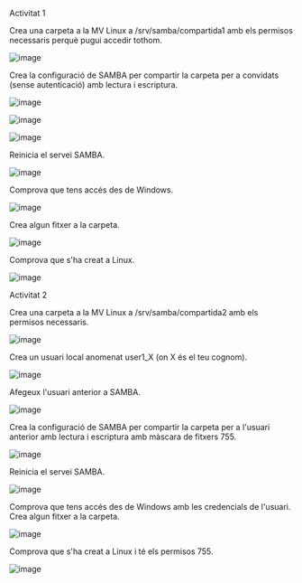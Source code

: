 Activitat 1

Crea una carpeta a la MV Linux a /srv/samba/compartida1 amb els permisos necessaris perquè pugui accedir tothom.

![image](https://github.com/user-attachments/assets/2714ce98-b8bc-4988-8da8-fb91aa8af911)


Crea la configuració de SAMBA per compartir la carpeta per a convidats (sense autenticació) amb lectura i escriptura.

![image](https://github.com/user-attachments/assets/9856e0fb-a332-4fa2-82b2-abb0cd6dfda9)

![image](https://github.com/user-attachments/assets/44611727-2c2c-4955-9e4c-2e807b4785ec)

![image](https://github.com/user-attachments/assets/ec0a0b27-53a3-4d7b-9bd2-b6f23bf50188)


Reinicia el servei SAMBA.

![image](https://github.com/user-attachments/assets/3c674879-3f83-4aa4-a92c-c92309e19078)

Comprova que tens accés des de Windows.

![image](https://github.com/user-attachments/assets/fb3d33d0-170e-456e-ae02-bc9ebf913c86)


Crea algun fitxer a la carpeta.

![image](https://github.com/user-attachments/assets/1441e887-3118-470b-adff-910e1a2ddf60)


Comprova que s'ha creat a Linux.

![image](https://github.com/user-attachments/assets/e6be79e5-501a-4787-9784-26c70018a40f)


Activitat 2

Crea una carpeta a la MV Linux a /srv/samba/compartida2 amb els permisos necessaris.

![image](https://github.com/user-attachments/assets/6922c92e-b191-4700-8dcf-6e00b1504ae9)


Crea un usuari local anomenat user1_X (on X és el teu cognom).

![image](https://github.com/user-attachments/assets/fed5030b-358f-4f0f-be0d-d956326c42a9)


Afegeux l'usuari anterior a SAMBA.

![image](https://github.com/user-attachments/assets/37df10e7-a237-45eb-8321-408923b0869b)


Crea la configuració de SAMBA per compartir la carpeta per a l'usuari anterior amb lectura i escriptura amb màscara
de fitxers 755.

![image](https://github.com/user-attachments/assets/77daa3a6-4d49-438d-bbee-13afdfb3f2ed)



Reinicia el servei SAMBA.

![image](https://github.com/user-attachments/assets/4270bc76-8517-4d03-b97b-1936754f16f2)


Comprova que tens accés des de Windows amb les credencials de l'usuari.
Crea algun fitxer a la carpeta.

![image](https://github.com/user-attachments/assets/09ded427-9e8f-446e-906a-31568032dcc1)

Comprova que s'ha creat a Linux i té els permisos 755.


![image](https://github.com/user-attachments/assets/7840d92e-84c7-4ac4-910d-d3cf38a0ac15)
